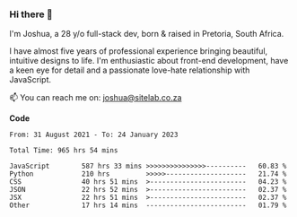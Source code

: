 ### Hi there 👋

I'm Joshua, a 28 y/o full-stack dev, born & raised in Pretoria, South Africa. 

I have almost five years of professional experience bringing beautiful, intuitive designs to life. I'm enthusiastic about front-end development, have a keen eye for detail and a passionate love-hate relationship with JavaScript.

📫 You can reach me on: joshua@sitelab.co.za

**Code**

<!--START_SECTION:waka-->

```text
From: 31 August 2021 - To: 24 January 2023

Total Time: 965 hrs 54 mins

JavaScript        587 hrs 33 mins >>>>>>>>>>>>>>>----------   60.83 %
Python            210 hrs         >>>>>--------------------   21.74 %
CSS               40 hrs 51 mins  >------------------------   04.23 %
JSON              22 hrs 52 mins  >------------------------   02.37 %
JSX               22 hrs 51 mins  >------------------------   02.37 %
Other             17 hrs 14 mins  -------------------------   01.79 %
```

<!--END_SECTION:waka-->
